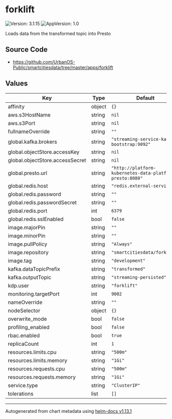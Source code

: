 # forklift

![Version: 3.1.15](https://img.shields.io/badge/Version-3.1.15-informational?style=flat-square) ![AppVersion: 1.0](https://img.shields.io/badge/AppVersion-1.0-informational?style=flat-square)

Loads data from the transformed topic into Presto

## Source Code

* <https://github.com/UrbanOS-Public/smartcitiesdata/tree/master/apps/forklift>

## Values

| Key | Type | Default | Description |
|-----|------|---------|-------------|
| affinity | object | `{}` |  |
| aws.s3HostName | string | `nil` |  |
| aws.s3Port | string | `nil` |  |
| fullnameOverride | string | `""` |  |
| global.kafka.brokers | string | `"streaming-service-kafka-bootstrap:9092"` |  |
| global.objectStore.accessKey | string | `nil` |  |
| global.objectStore.accessSecret | string | `nil` |  |
| global.presto.url | string | `"http://platform-kubernetes-data-platform-presto:8080"` |  |
| global.redis.host | string | `"redis.external-services"` |  |
| global.redis.password | string | `""` |  |
| global.redis.passwordSecret | string | `""` |  |
| global.redis.port | int | `6379` |  |
| global.redis.sslEnabled | bool | `false` |  |
| image.majorPin | string | `""` |  |
| image.minorPin | string | `""` |  |
| image.pullPolicy | string | `"Always"` |  |
| image.repository | string | `"smartcitiesdata/forklift"` |  |
| image.tag | string | `"development"` |  |
| kafka.dataTopicPrefix | string | `"transformed"` |  |
| kafka.outputTopic | string | `"streaming-persisted"` |  |
| kdp.user | string | `"forklift"` |  |
| monitoring.targetPort | int | `9002` |  |
| nameOverride | string | `""` |  |
| nodeSelector | object | `{}` |  |
| overwrite_mode | bool | `false` |  |
| profiling_enabled | bool | `false` |  |
| rbac.enabled | bool | `true` |  |
| replicaCount | int | `1` |  |
| resources.limits.cpu | string | `"500m"` |  |
| resources.limits.memory | string | `"1Gi"` |  |
| resources.requests.cpu | string | `"500m"` |  |
| resources.requests.memory | string | `"1Gi"` |  |
| service.type | string | `"ClusterIP"` |  |
| tolerations | list | `[]` |  |

----------------------------------------------
Autogenerated from chart metadata using [helm-docs v1.13.1](https://github.com/norwoodj/helm-docs/releases/v1.13.1)
